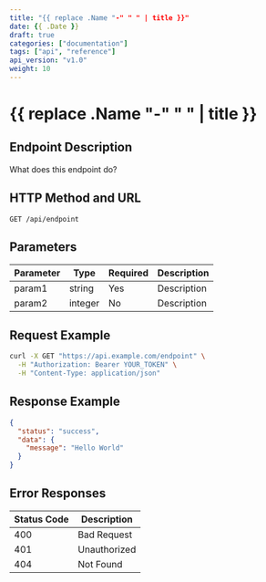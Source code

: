 ```yaml
---
title: "{{ replace .Name "-" " " | title }}"
date: {{ .Date }}
draft: true
categories: ["documentation"]
tags: ["api", "reference"]
api_version: "v1.0"
weight: 10
---
```


# {{ replace .Name "-" " " | title }}

## Endpoint Description

What does this endpoint do?

## HTTP Method and URL

```http
GET /api/endpoint
```

## Parameters

| Parameter | Type    | Required | Description |
|-----------|---------|----------|-------------|
| param1    | string  | Yes      | Description |
| param2    | integer | No       | Description |

## Request Example

```bash
curl -X GET "https://api.example.com/endpoint" \
  -H "Authorization: Bearer YOUR_TOKEN" \
  -H "Content-Type: application/json"
```

## Response Example

```json
{
  "status": "success",
  "data": {
    "message": "Hello World"
  }
}
```

## Error Responses

| Status Code | Description  |
|-------------|--------------|
| 400         | Bad Request  |
| 401         | Unauthorized |
| 404         | Not Found    |
